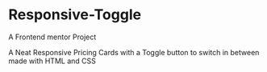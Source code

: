 # Responsive-Toggle
A Frontend mentor Project 

A Neat Responsive Pricing Cards with a Toggle button to switch in between made with HTML and CSS

